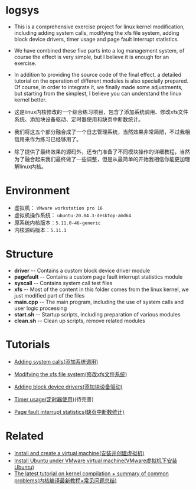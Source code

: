# logsys
- This is a comprehensive exercise project for linux kernel modification, including adding system calls, modifying the xfs file system, adding block device drivers, timer usage and page fault interrupt statistics. 
- We have combined these five parts into a log management system, of course the effect is very simple, but I believe it is enough for an exercise. 
- In addition to providing the source code of the final effect, a detailed tutorial on the operation of different modules is also specially prepared. Of course, in order to integrate it, we finally made some adjustments, but starting from the simplest, I believe you can understand the linux kernel better.

- 这是linux内核修改的一个综合练习项目，包含了添加系统调用、修改xfs文件系统、添加块设备驱动、定时器使用和缺页中断数统计。
- 我们将这五个部分融合成了一个日志管理系统，当然效果非常简陋，不过我相信用来作为练习已经够用了。
- 除了提供了最终效果的源码外，还专门准备了不同模块操作的详细教程，当然为了融合起来我们最终做了一些调整，但是从最简单的开始我相信你能更加理解linux内核。

# Environment
- 虚拟机： `VMware workstation pro 16`
- 虚拟机操作系统： `ubuntu-20.04.3-desktop-amd64`
- 原系统内核版本：`5.11.0-46-generic`
- 内核源码版本：`5.11.1`

# Structure
- **driver** -- Contains a custom block device driver module
- **pagefault** -- Contains a custom page fault interrupt statistics module
- **syscall** -- Contains system call test files
- **xfs** -- Most of the content in this folder comes from the linux kernel, we just modified part of the files
- **main.cpp** -- The main program, including the use of system calls and user logic processing
- **start.sh** -- Startup scripts, including preparation of various modules
- **clean.sh** -- Clean up scripts, remove related modules

# Tutorials
- [Adding system calls(添加系统调用)](https://blog.csdn.net/h2763246823/article/details/122534644?spm=1001.2014.3001.5501)

- [Modifying the xfs file system(修改xfs文件系统)](https://blog.csdn.net/h2763246823/article/details/122538992?spm=1001.2014.3001.5501)

- [Adding block device drivers(添加块设备驱动)](https://blog.csdn.net/h2763246823/article/details/122548221?spm=1001.2014.3001.5501)

- [Timer usage(定时器使用)]()(待完善)

- [Page fault interrupt statistics(缺页中断数统计)](https://blog.csdn.net/h2763246823/article/details/122559742?spm=1001.2014.3001.5501)

# Related
- [Install and create a virtual machine(安装并创建虚拟机)](https://blog.csdn.net/h2763246823/article/details/122522464)
- [Install Ubuntu under VMware virtual machine(VMware虚拟机下安装Ubuntu)](https://blog.csdn.net/h2763246823/article/details/122523076)
- [The latest tutorial on kernel compilation + summary of common problems(内核编译最新教程+常见问题总结)](https://blog.csdn.net/h2763246823/article/details/122522326)
